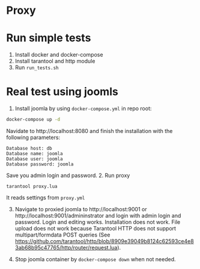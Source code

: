 # Proxy

# Run simple tests

1. Install docker and docker-compose
2. Install tarantool and http module
3. Run `run_tests.sh`

# Real test using joomls

1. Install joomla by using `docker-compose.yml` in repo root:
```bash
docker-compose up -d
```
Navidate to http://localhost:8080 and finish the installation with the following parameters:
```
Database host: db
Database name: joomla
Database user: joomla
Database password: joomla
```
Save you admin login and password.
2. Run proxy
```
tarantool proxy.lua
```
It reads settings from `proxy.yml`

3. Navigate to proxied joomla to http://localhost:9001 or http://localhost:9001/admininstrator and login with admin login and password. Login and editing works. Installation does not work. File upload does not work because Tarantool HTTP does not support multipart/formdata POST queries (See https://github.com/tarantool/http/blob/8909e39049b8124c62593ce4e83ab68b95c47765/http/router/request.lua).

3. Stop joomla container by `docker-compose down` when not needed.
